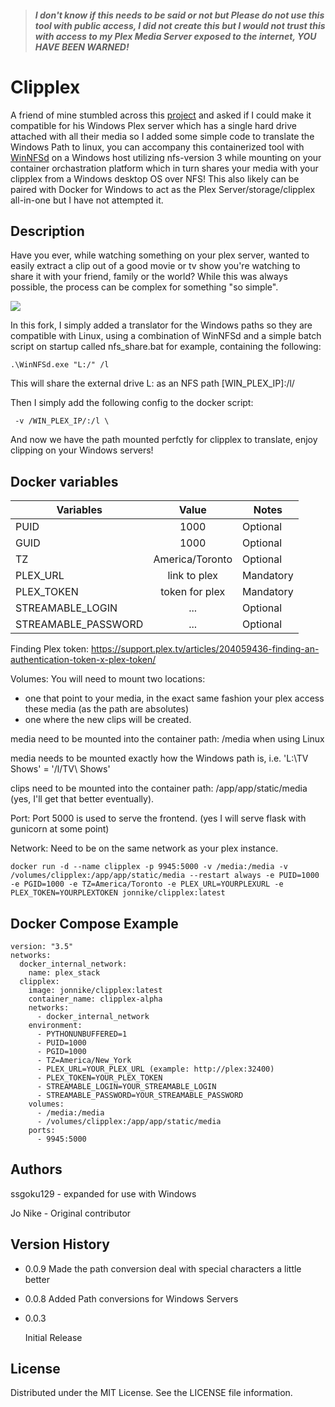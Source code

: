 > #### **_I don't know if this needs to be said or not but Please do not use this tool with public access, I did not create this but I would not trust this with access to my Plex Media Server exposed to the internet, YOU HAVE BEEN WARNED!_**

# Clipplex

A friend of mine stumbled across this [project](https://github.com/jo-nike/clipplex) and asked if I could make it compatible for his Windows Plex server which has a single hard drive attached with all their media so I added some simple code to translate the Windows Path to linux, you can accompany this containerized tool with [WinNFSd](https://github.com/winnfsd/winnfsd) on a Windows host utilizing nfs-version 3 while mounting on your container orchastration platform which in turn shares your media with your clipplex from a Windows desktop OS over NFS! This also likely can be paired with Docker for Windows to act as the Plex Server/storage/clipplex all-in-one but I have not attempted it.

## Description

Have you ever, while watching something on your plex server, wanted to easily extract a clip out of a good movie or tv show you're watching to share it with your friend, family or the world? While this was always possible, the process can be complex for something "so simple".

![](https://github.com/ssgoku129/clipplex/blob/master/example.gif)

In this fork, I simply added a translator for the Windows paths so they are compatible with Linux, using a combination of WinNFSd and a simple batch script on startup called nfs_share.bat for example, containing the following:

```.\WinNFSd.exe "L:/" /l```

This will share the external drive L: as an NFS path [WIN_PLEX_IP]:/l/

Then I simply add the following config to the docker script:

 ``` -v /WIN_PLEX_IP/:/l \```

And now we have the path mounted perfctly for clipplex to translate, enjoy clipping on your Windows servers!

## Docker variables

| Variables            | Value            | Notes     |
| ---------------------|:----------------:| ----------|
| PUID                 | 1000             | Optional  |
| GUID                 | 1000             | Optional  |
| TZ                   | America/Toronto  | Optional  |
| PLEX_URL             | link to plex     | Mandatory |
| PLEX_TOKEN           | token for plex   | Mandatory |
| STREAMABLE_LOGIN     | ...              | Optional  |
| STREAMABLE_PASSWORD  | ...              | Optional  |

Finding Plex token: https://support.plex.tv/articles/204059436-finding-an-authentication-token-x-plex-token/

Volumes: You will need to mount two locations:
* one that point to your media, in the exact same fashion your plex access these media (as the path are absolutes) 
* one where the new clips will be created.

media need to be mounted into the container path: /media when using Linux

media needs to be mounted exactly how the Windows path is, i.e. 'L:\TV Shows' = '/l/TV\ Shows'

clips need to be mounted into the container path: /app/app/static/media (yes, I'll get that better eventually).

Port: Port 5000 is used to serve the frontend. (yes I will serve flask with gunicorn at some point)

Network: Need to be on the same network as your plex instance.

```
docker run -d --name clipplex -p 9945:5000 -v /media:/media -v /volumes/clipplex:/app/app/static/media --restart always -e PUID=1000 -e PGID=1000 -e TZ=America/Toronto -e PLEX_URL=YOURPLEXURL -e PLEX_TOKEN=YOURPLEXTOKEN jonnike/clipplex:latest
```

## Docker Compose Example
```
version: "3.5"
networks:
  docker_internal_network:
    name: plex_stack
  clipplex:
    image: jonnike/clipplex:latest
    container_name: clipplex-alpha
    networks:
      - docker_internal_network
    environment:
      - PYTHONUNBUFFERED=1
      - PUID=1000
      - PGID=1000
      - TZ=America/New_York
      - PLEX_URL=YOUR_PLEX_URL (example: http://plex:32400)
      - PLEX_TOKEN=YOUR_PLEX_TOKEN
      - STREAMABLE_LOGIN=YOUR_STREAMABLE_LOGIN
      - STREAMABLE_PASSWORD=YOUR_STREAMABLE_PASSWORD
    volumes:
      - /media:/media
      - /volumes/clipplex:/app/app/static/media
    ports:
      - 9945:5000
```

## Authors

ssgoku129 - expanded for use with Windows

Jo Nike - Original contributor

## Version History
* 0.0.9
    Made the path conversion deal with special characters a little better

* 0.0.8
    Added Path conversions for Windows Servers

* 0.0.3
    
    Initial Release

## License

Distributed under the MIT License. See the LICENSE file information.
